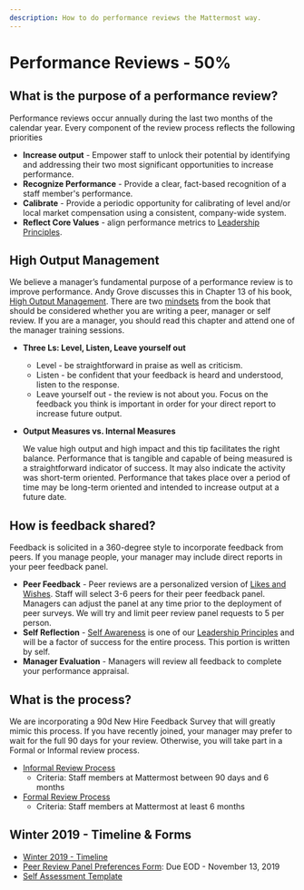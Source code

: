 ```yaml
---
description: How to do performance reviews the Mattermost way.
---
```


# Performance Reviews - 50%

## What is the purpose of a performance review?

Performance reviews occur annually during the last two months of the calendar year. Every component of the review process reflects the following priorities

* **Increase output** - Empower staff to unlock their potential by identifying and addressing their two most significant opportunities to increase performance.
* **Recognize Performance** - Provide a clear, fact-based recognition of a staff member's performance.
* **Calibrate** - Provide a periodic opportunity for calibrating of level and/or local market compensation using a consistent, company-wide system.
* **Reflect Core Values** - align performance metrics to [Leadership Principles](https://handbook.mattermost.com/company/about-mattermost#leadership-principles). 

## **High Output Management**

We believe a manager’s fundamental purpose of a performance review is to improve performance. Andy Grove discusses this in Chapter 13 of his book, [High Output Management](https://www.amazon.com/High-Output-Management-Andrew-Grove-ebook/dp/B015VACHOK). There are two [mindsets](https://handbook.mattermost.com/company/about-mattermost/mindsets) from the book that should be considered whether you are writing a peer, manager or self review. If you are a manager, you should read this chapter and attend one of the manager training sessions.

* **Three Ls: Level, Listen, Leave yourself out**
  * Level - be straightforward in praise as well as criticism. 
  * Listen -  be confident that your feedback is heard and understood, listen to the response. 
  * Leave yourself out - the review is not about you. Focus on the feedback you think is important in order for your direct report to increase future output. 
* **Output Measures vs. Internal Measures**

  We value high output and high impact and this tip facilitates the right balance. Performance that is tangible and capable of being measured is a straightforward indicator of success. It may also indicate the activity was short-term oriented. Performance that takes place over a period of time may be long-term oriented and intended to increase output at a future date.

## **How is feedback shared?**

Feedback is solicited in a 360-degree style to incorporate feedback from peers. If you manage people, your manager may include direct reports in your peer feedback panel.

* **Peer Feedback** - Peer reviews are a personalized version of [Likes and Wishes](https://handbook.mattermost.com/company/about-mattermost/mindsets#likes-and-wishes). Staff will select 3-6 peers for their peer feedback panel. Managers can adjust the panel at any time prior to the deployment of peer surveys. We will try and limit peer review panel requests to 5 per person. 
* **Self Reflection** - [Self Awareness](https://handbook.mattermost.com/company/about-mattermost#leadership-principles) is one of our [Leadership Principles](https://handbook.mattermost.com/company/about-mattermost#leadership-principles) and will be a factor of success for the entire process. This portion is written by self. 
* **Manager Evaluation** - Managers will review all feedback to complete your performance appraisal.

## **What is the process?**

We are incorporating a 90d New Hire Feedback Survey that will greatly mimic this process. If you have recently joined, your manager may prefer to wait for the full 90 days for your review. Otherwise, you will take part in a Formal or Informal review process.

* [Informal Review Process](https://handbook.mattermost.com/operations/people/performance-reviews-50/informal-review-process)
  * Criteria: Staff members at Mattermost between 90 days and 6 months 
* [Formal Review Process](https://handbook.mattermost.com/operations/people/performance-reviews-50/formal-review-process)
  * Criteria: Staff members at Mattermost at least 6 months 

## Winter 2019 - Timeline & Forms

* [Winter 2019 - Timeline ](https://handbook.mattermost.com/operations/people/performance-reviews-50/performance-review-timeline-winter-2019)
* [Peer Review Panel Preferences Form](https://docs.google.com/forms/d/e/1FAIpQLSc_EoF9SUvQNA_Je9VdaZ7W54a-_kSfGG03Y-37AaABpnst_Q/viewform): Due EOD - November 13, 2019 
* [Self Assessment Template](https://docs.google.com/forms/d/1ubNB9duV0YShDt7PYWDpjtHkSj6nFJl4HGCLqWpRjwQ/edit)

